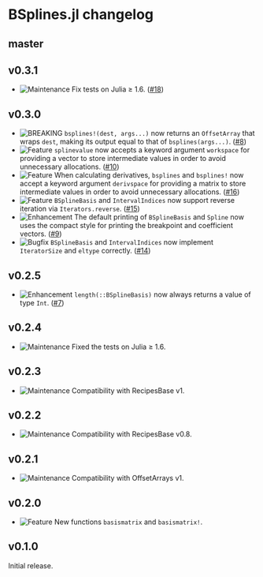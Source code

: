 # BSplines.jl changelog

## master

## v0.3.1

* ![Maintenance](https://img.shields.io/badge/-maintenance-grey) Fix tests on Julia ≥ 1.6. ([#18](https://github.com/sostock/BSplines.jl/pull/18))

## v0.3.0

* ![BREAKING](https://img.shields.io/badge/-BREAKING-red) `bsplines!(dest, args...)` now returns an `OffsetArray` that wraps `dest`, making its output equal to that of `bsplines(args...)`. ([#8](https://github.com/sostock/BSplines.jl/pull/8))
* ![Feature](https://img.shields.io/badge/-feature-green) `splinevalue` now accepts a keyword argument `workspace` for providing a vector to store intermediate values in order to avoid unnecessary allocations. ([#10](https://github.com/sostock/BSplines.jl/pull/10))
* ![Feature](https://img.shields.io/badge/-feature-green) When calculating derivatives, `bsplines` and `bsplines!` now accept a keyword argument `derivspace` for providing a matrix to store intermediate values in order to avoid unnecessary allocations. ([#16](https://github.com/sostock/BSplines.jl/pull/16))
* ![Feature](https://img.shields.io/badge/-feature-green) `BSplineBasis` and `IntervalIndices` now support reverse iteration via `Iterators.reverse`. ([#15](https://github.com/sostock/BSplines.jl/pull/15))
* ![Enhancement](https://img.shields.io/badge/-enhancement-blue) The default printing of `BSplineBasis` and `Spline` now uses the compact style for printing the breakpoint and coefficient vectors. ([#9](https://github.com/sostock/BSplines.jl/pull/9))
* ![Bugfix](https://img.shields.io/badge/-bugfix-purple) `BSplineBasis` and `IntervalIndices` now implement `IteratorSize` and `eltype` correctly. ([#14](https://github.com/sostock/HalfIntegers.jl/pull/14))

## v0.2.5

* ![Enhancement](https://img.shields.io/badge/-enhancement-blue) `length(::BSplineBasis)` now always returns a value of type `Int`. ([#7](https://github.com/sostock/BSplines.jl/pull/7))

## v0.2.4

* ![Maintenance](https://img.shields.io/badge/-maintenance-grey) Fixed the tests on Julia ≥ 1.6.

## v0.2.3

* ![Maintenance](https://img.shields.io/badge/-maintenance-grey) Compatibility with RecipesBase v1.

## v0.2.2

* ![Maintenance](https://img.shields.io/badge/-maintenance-grey) Compatibility with RecipesBase v0.8.

## v0.2.1

* ![Maintenance](https://img.shields.io/badge/-maintenance-grey) Compatibility with OffsetArrays v1.

## v0.2.0

* ![Feature](https://img.shields.io/badge/-feature-green) New functions `basismatrix` and `basismatrix!`.

## v0.1.0

Initial release.
